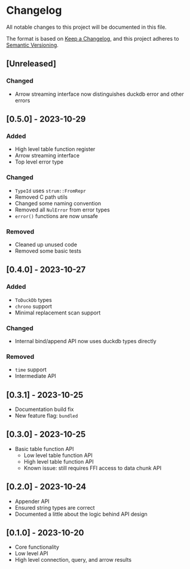 # Changelog

All notable changes to this project will be documented in this file.

The format is based on [Keep a Changelog](https://keepachangelog.com/en/1.1.0/),
and this project adheres to [Semantic Versioning](https://semver.org/spec/v2.0.0.html).

## [Unreleased]

### Changed
- Arrow streaming interface now distinguishes duckdb error and other errors

## [0.5.0] - 2023-10-29

### Added
- High level table function register
- Arrow streaming interface
- Top level error type

### Changed
- `TypeId` uses `strum::FromRepr`
- Removed C path utils
- Changed some naming convention
- Removed all `NulError` from error types
- `error()` functions are now unsafe

### Removed
- Cleaned up unused code
- Removed some basic tests

## [0.4.0] - 2023-10-27

### Added
- `ToDuckDb` types
- `chrono` support
- Minimal replacement scan support

### Changed
- Internal bind/append API now uses duckdb types directly

### Removed
- `time` support
- Intermediate API

## [0.3.1] - 2023-10-25
- Documentation build fix
- New feature flag: `bundled`

## [0.3.0] - 2023-10-25

- Basic table function API
  - Low level table function API
  - High level table function API
  - Known issue: still requires FFI access to data chunk API

## [0.2.0] - 2023-10-24

- Appender API
- Ensured string types are correct
- Documented a little about the logic behind API design

## [0.1.0] - 2023-10-20

- Core functionality
- Low level API
- High level connection, query, and arrow results